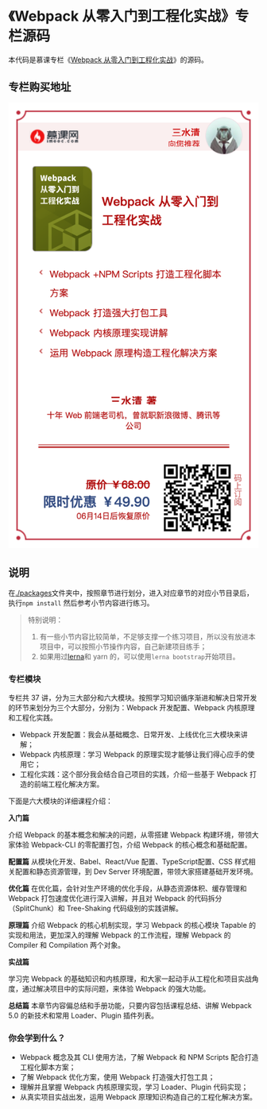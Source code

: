 # 《Webpack 从零入门到工程化实战》专栏源码

本代码是慕课专栏《[Webpack 从零入门到工程化实战](https://s.imooc.com/WFtUMW5)》的源码。

## 专栏购买地址

![](./poster.png)

## 说明

在[./packages](./packages)文件夹中，按照章节进行划分，进入对应章节的对应小节目录后，执行`npm install` 然后参考小节内容进行练习。

> 特别说明：
>
> 1. 有一些小节内容比较简单，不足够支撑一个练习项目，所以没有放进本项目中，可以按照小节操作内容，自己新建项目练手；
> 2. 如果用过[lerna](https://lernajs.io)和 yarn 的，可以使用`lerna bootstrap`开始项目。

### **专栏模块**

专栏共 37 讲，分为三大部分和六大模块。按照学习知识循序渐进和解决日常开发的环节来划分为三个大部分，分别为：Webpack 开发配置、Webpack 内核原理和工程化实践。

-   Webpack 开发配置：我会从基础概念、日常开发、上线优化三大模块来讲解；
-   Webpack 内核原理：学习 Webpack 的原理实现才能够让我们得心应手的使用它；
-   工程化实践：这个部分我会结合自己项目的实践，介绍一些基于 Webpack 打造的前端工程化解决方案。

下面是六大模块的详细课程介绍：

**入门篇**

介绍 Webpack 的基本概念和解决的问题，从零搭建 Webpack 构建环境，带领大家体验 Webpack-CLI 的零配置打包，介绍 Webpack 的核心概念和基础配置。

**配置篇**
从模块化开发、Babel、React/Vue 配置、TypeScript配置、CSS 样式相关配置和静态资源管理，到 Dev Server 环境配置，带领大家搭建基础开发环境。

**优化篇**
在优化篇，会针对生产环境的优化手段，从静态资源体积、缓存管理和 Webpack 打包速度优化进行深入讲解，并且对 Webpack 的代码拆分（SplitChunk）和 Tree-Shaking 代码级别的实践讲解。

**原理篇**
介绍 Webpack 的核心机制实现，学习 Webpack 的核心模块 Tapable 的实现和用法，更加深入的理解 Webpack 的工作流程，理解 Webpack 的 Compiler 和 Compilation 两个对象。

**实战篇**

学习完 Webpack 的基础知识和内核原理，和大家一起动手从工程化和项目实战角度，通过解决项目中的实际问题，来体验 Webpack 的强大功能。

**总结篇**
本章节内容偏总结和手册功能，只要内容包括课程总结、讲解 Webpack 5.0 的新技术和常用 Loader、Plugin 插件列表。

### 你会学到什么？

-   Webpack 概念及其 CLI 使用方法，了解 Webpack 和 NPM Scripts 配合打造工程化脚本方案；
-   了解 Webpack 优化方案，使用 Webpack 打造强大打包工具；
-   理解并且掌握 Webpack 内核原理实现，学习 Loader、Plugin 代码实现；
-   从真实项目实战出发，运用 Webpack 原理知识构造自己的工程化解决方案。
